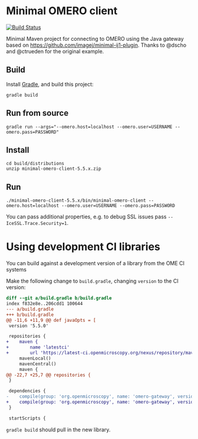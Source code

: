 # Minimal OMERO client

[![Build Status](https://travis-ci.org/ome/minimal-omero-client.svg)](https://travis-ci.org/ome/minimal-omero-client)

Minimal Maven project for connecting to OMERO using the Java gateway based on
https://github.com/imagej/minimal-ij1-plugin. Thanks to @dscho and @ctrueden for the original example.

## Build

Install [Gradle](https://gradle.org/), and build this project:

    gradle build

## Run from source

    gradle run --args="--omero.host=localhost --omero.user=USERNAME --omero.pass=PASSWORD"

## Install

    cd build/distributions
    unzip minimal-omero-client-5.5.x.zip

## Run

    ./minimal-omero-client-5.5.x/bin/minimal-omero-client --omero.host=localhost --omero.user=USERNAME --omero.pass=PASSWORD

You can pass additional properties, e.g. to debug SSL issues pass `--IceSSL.Trace.Security=1`.

# Using development CI libraries

You can build against a development version of a library from the OME CI systems

Make the following change to `build.gradle`, changing `version` to the CI version:
```diff
diff --git a/build.gradle b/build.gradle
index f832e8e..206cdd1 100644
--- a/build.gradle
+++ b/build.gradle
@@ -11,6 +11,9 @@ def javaOpts = [
 version '5.5.0'

 repositories {
+    maven {
+        name 'latestci'
+        url 'https://latest-ci.openmicroscopy.org/nexus/repository/maven-internal/'}
     mavenLocal()
     mavenCentral()
     maven {
@@ -22,7 +25,7 @@ repositories {
 }

 dependencies {
-    compile(group: 'org.openmicroscopy', name: 'omero-gateway', version: '5.5.2')
+    compile(group: 'org.openmicroscopy', name: 'omero-gateway', version: '5.5.3-SNAPSHOT')
 }

 startScripts {
```

`gradle build` should pull in the new library.

